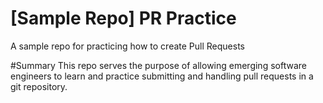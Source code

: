 # [Sample Repo] PR Practice
A sample repo for practicing how to create Pull Requests

#Summary
This repo serves the purpose of allowing emerging software engineers to learn and practice submitting and handling pull requests in a git repository.
